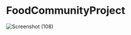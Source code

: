 # FoodCommunityProject

![Screenshot (108)](https://github.com/Tonny-G/FoodCommunityProject/assets/107466380/b658d0fe-1e47-4e63-b284-67272b0d1871)
